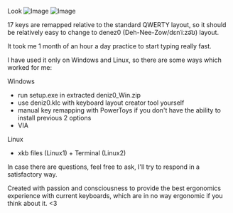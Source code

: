 Look 
![Image](https://github.com/user-attachments/assets/7c2a0f1f-2208-486a-b0f1-36bdd810d1c8)
![Image](https://github.com/user-attachments/assets/b4c15546-5878-43be-9fe3-eca1eb52fe72)

17 keys are remapped relative to the standard QWERTY layout, so it should be relatively easy to change to denez0 (Deh-Nee-Zow/dɛnˈiːzə͡ʊ) layout. 

It took me 1 month of an hour a day practice to start typing really fast. 

I have used it only on Windows and Linux, so there are some ways which worked for me:

Windows
- run setup.exe in extracted deniz0_Win.zip
- use deniz0.klc with keyboard layout creator tool yourself
- manual key remapping with PowerToys if you don't have the ability to install previous 2 options
- VIA

Linux
- xkb files (Linux1) + Terminal (Linux2)

In case there are questions, feel free to ask, I'll try to respond in a satisfactory way.

Created with passion and consciousness to provide the best ergonomics experience with current keyboards, which are in no way ergonomic if you think about it. <3
